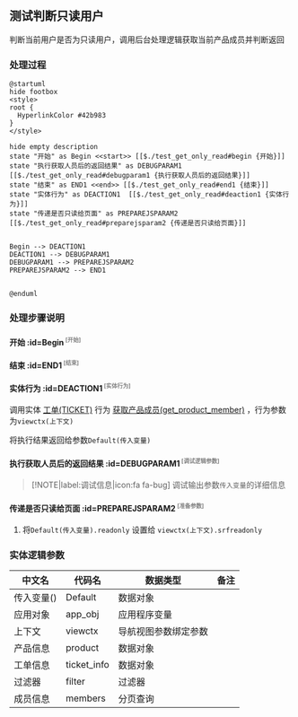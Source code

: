 ## 测试判断只读用户 <!-- {docsify-ignore-all} -->

   判断当前用户是否为只读用户，调用后台处理逻辑获取当前产品成员并判断返回

### 处理过程

```plantuml
@startuml
hide footbox
<style>
root {
  HyperlinkColor #42b983
}
</style>

hide empty description
state "开始" as Begin <<start>> [[$./test_get_only_read#begin {开始}]]
state "执行获取人员后的返回结果" as DEBUGPARAM1  [[$./test_get_only_read#debugparam1 {执行获取人员后的返回结果}]]
state "结束" as END1 <<end>> [[$./test_get_only_read#end1 {结束}]]
state "实体行为" as DEACTION1  [[$./test_get_only_read#deaction1 {实体行为}]]
state "传递是否只读给页面" as PREPAREJSPARAM2  [[$./test_get_only_read#preparejsparam2 {传递是否只读给页面}]]


Begin --> DEACTION1
DEACTION1 --> DEBUGPARAM1
DEBUGPARAM1 --> PREPAREJSPARAM2
PREPAREJSPARAM2 --> END1


@enduml
```


### 处理步骤说明

#### 开始 :id=Begin<sup class="footnote-symbol"> <font color=gray size=1>[开始]</font></sup>




#### 结束 :id=END1<sup class="footnote-symbol"> <font color=gray size=1>[结束]</font></sup>




#### 实体行为 :id=DEACTION1<sup class="footnote-symbol"> <font color=gray size=1>[实体行为]</font></sup>



调用实体 [工单(TICKET)](module/ProdMgmt/ticket.md) 行为 [获取产品成员(get_product_member)](module/ProdMgmt/ticket#行为) ，行为参数为`viewctx(上下文)`

将执行结果返回给参数`Default(传入变量)`

#### 执行获取人员后的返回结果 :id=DEBUGPARAM1<sup class="footnote-symbol"> <font color=gray size=1>[调试逻辑参数]</font></sup>



> [!NOTE|label:调试信息|icon:fa fa-bug]
> 调试输出参数`传入变量`的详细信息

#### 传递是否只读给页面 :id=PREPAREJSPARAM2<sup class="footnote-symbol"> <font color=gray size=1>[准备参数]</font></sup>



1. 将`Default(传入变量).readonly` 设置给  `viewctx(上下文).srfreadonly`



### 实体逻辑参数

|    中文名   |    代码名    |  数据类型      |备注 |
| --------| --------| --------  | --------   |
|传入变量(<i class="fa fa-check"/></i>)|Default|数据对象||
|应用对象|app_obj|应用程序变量||
|上下文|viewctx|导航视图参数绑定参数||
|产品信息|product|数据对象||
|工单信息|ticket_info|数据对象||
|过滤器|filter|过滤器||
|成员信息|members|分页查询||
